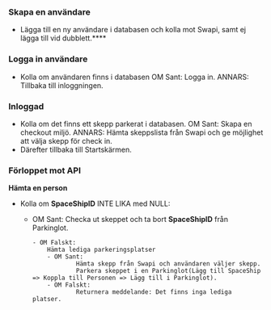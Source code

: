 ### Skapa en användare

- Lägga till en ny användare i databasen och kolla mot Swapi, samt ej lägga till vid dubblett.****

### Logga in användare

- Kolla om användaren finns i databasen OM Sant: Logga in. ANNARS: Tillbaka till inloggningen.

### Inloggad 

- Kolla om det finns ett skepp parkerat i databasen. OM Sant: Skapa en checkout miljö. ANNARS: Hämta skeppslista från Swapi och ge möjlighet att välja skepp för check in. 
- Därefter tillbaka till Startskärmen.



### Förloppet mot API

**Hämta en person**

- Kolla om **SpaceShipID** INTE LIKA med NULL:

  - OM Sant:
    Checka ut skeppet och ta bort **SpaceShipID** från Parkinglot.

  		- OM Falskt:
  			Hämta lediga parkeringsplatser
  			- OM Sant:
  					Hämta skepp från Swapi och användaren väljer skepp.
  					Parkera skeppet i en Parkinglot(Lägg till SpaceShip => Koppla till Personen => Lägg till i Parkinglot).
  			- OM Falskt:
  					Returnera meddelande: Det finns inga lediga platser.